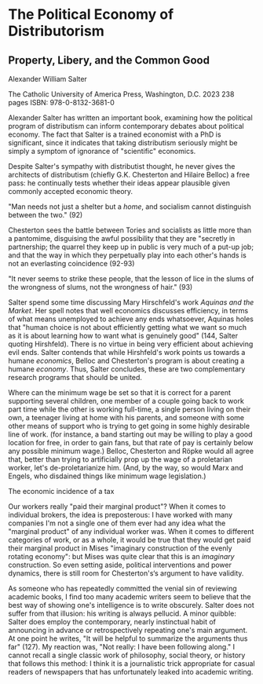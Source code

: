 # The Political Economy of Distributorism

## Property, Libery, and the Common Good

Alexander William Salter

The Catholic University of America Press, Washington, D.C.
2023
238 pages
ISBN: 978-0-8132-3681-0

Alexander Salter has written an important book, examining how the political program of distributism can inform
contemporary debates about political economy. The fact that Salter is a trained economist with a PhD is significant,
since it indicates that taking distributism seriously might be simply a symptom of ignorance of
"scientific" economics.

Despite Salter's sympathy with distributist thought, he never gives the architects of distributism (chiefly G.K.
Chesterton and Hilaire Belloc) a free pass: he continually tests whether their ideas appear plausible given commonly
accepted economic theory.


"Man needs not just a shelter but a *home*, and socialism cannot distinguish between the two." (92)


Chesterton sees the battle between Tories and socialists as little more than a pantomime, disguising the awful
possibility that they are "secretly in partnership; the quarrel they keep up in public is very much of a put-up job; and
that the way in which they perpetually play into each other's hands is not an everlasting coincidence (92-93)

"It never seems to strike these people, that the lesson of lice in the slums of the wrongness of slums, not the
wrongness of hair." (93)


Salter spend some time discussing Mary Hirschfeld's work *Aquinas and the Market*. Her spell notes that well economics
discusses efficiency, in terms of what means unemployed to achieve any ends whatsoever, Aquinas holes that "human choice
is not about efficiently getting what we want so much as it is about learning how to want what is genuinely good" (144,
Salter quoting Hirshfeld). There is no virtue in being very efficient about achieving evil ends. Salter contends that
while Hirshfeld's work points us towards a humane *economics*, Belloc and Chesterton's program is about creating a
humane *economy*. Thus, Salter concludes, these are two complementary research programs that should be united.


Where can the minimum wage be set so that it is correct for a parent supporting several children, one member of a couple
going back to work part time while the other is working full-time, a single person living on their own, a teenager
living at home with his parents, and someone with some other means of support who is trying to get going in some highly
desirable line of work. (for instance, a band starting out may be willing to play a good location for free, in order to
gain fans, but that rate of pay is certainly below any possible minimum wage.) Belloc, Chesterton and Röpke would all
agree that, better than trying to artificially prop up the wage of a proletarian worker, let's de-proletarianize him.
(And, by the way, so would Marx and Engels, who disdained things like minimum wage legislation.)

The economic incidence of a tax 

Our workers really "paid their marginal product"? When it comes to individual brokers, the idea is preposterous: I have
worked with many companies I'm not a single one of them ever had any idea what the "marginal product" of any individual
worker was. When it comes to different categories of work, or as a whole, it would be true that they would get paid
their marginal product in Mises "imaginary construction of the evenly rotating economy": but Mises was quite clear that
this is an *imaginary* construction. So even setting aside, political interventions and power dynamics, there is still
room for Chesterton's‘s argument to have validity. 





As someone who has repeatedly committed the venial sin of reviewing academic books, I find too many academic writers
seem to believe that the best way of showing one's intelligence is to write obscurely. Salter does not suffer from that
illusion: his writing is always pellucid. A minor quibble: Salter does employ the contemporary, nearly instinctual habit
of announcing in advance or retrospectively repeating one's main argument. At one point he writes, "It will be helpful
to summarize the arguments thus far" (127). My reaction was, "Not really: I have been following along." I cannot recall
a single classic work of philosophy, social theory, or history that follows this method: I think it is a journalistic
trick appropriate for casual readers of newspapers that has unfortunately leaked into academic writing.



